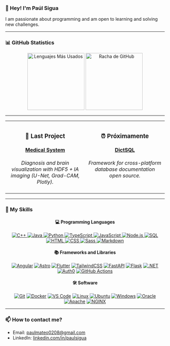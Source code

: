 <p><h3>👋 Hey! I'm Paúl Sigua</h3></p>

I am passionate about programming and am open to learning and solving new challenges.

---

<p align="center"><h3 align="left">📊 GitHub Statistics</h3></p>

<p align="center">
  <img
  height="180"
  src="https://github-readme-stats.vercel.app/api/top-langs/?username=PaulSigua&layout=compact&hide_border=true&theme=tokyonight&bg_color=00000000&langs_count=6&hide=jupyter%20notebook,tex,css,php&exclude_repo=Pacman-AI"
  alt="Lenguajes Más Usados"
  />
  <img
  height="180"
  src="https://streak-stats.demolab.com?user=PaulSigua&theme=tokyonight&date_format=j%20M%5B%20Y%5D&background=00000000"
  alt="Racha de GitHub"
  />
</p>

---

<table align="center" width="100%">
<tr align="center">
<td width="50%" valign="top" style="padding: 10px;">
<p align="center"><h3 align="center">🚀 Last Project</h3></p>
<h4 align="center"><a href="https://github.com/PaulSigua/Medical-System">Medical System</a></h4>
<p align="center">
<i>Diagnosis and brain visualization with HDF5 + IA imaging (U-Net, Grad-CAM, Plotly).</i>
</p>
</td>

<td width="50%" valign="top" style="padding: 10px;">
<p align="center"><h3 align="center">⏰ Próximamente</h3></p>
<h4 align="center"><a href="https://github.com/PaulSigua/DictSQL">DictSQL</a></h4>
<p align="center">
<i>Framework for cross-platform database documentation open source.</i>
</p>
</td>
</tr>
</table>

---

<p><h3 align="left">🧠 My Skills</h3></p>

<p><h4 align="center">💻 Programming Languages</h4></p>

<p align="center">
  <a href="https://github.com/search?q=user%3APaulSigua+language%3Acpp">
    <img alt="C++" src="https://img.shields.io/badge/C++-00599C.svg?logo=cplusplus&logoColor=white">
  </a>
  <a href="https://github.com/search?q=user%3APaulSigua+language%3Ajava">
    <img alt="Java" src="https://custom-icon-badges.demolab.com/badge/Java-007396.svg?logo=java&logoColor=white">
  </a>
  <a href="https://github.com/search?q=user%3APaulSigua+language%3Apython">
    <img alt="Python" src="https://img.shields.io/badge/Python-14354C.svg?logo=python&logoColor=white">
  </a>
  <a href="https://github.com/search?q=user%3APaulSigua+language%3Atypescript">
    <img alt="TypeScript" src="https://img.shields.io/badge/TypeScript-007ACC.svg?logo=typescript&logoColor=white">
  </a>
  <a href="https://github.com/search?q=user%3APaulSigua+language%3Ajavascript">
    <img alt="JavaScript" src="https://img.shields.io/badge/JavaScript-F7DF1E.svg?logo=javascript&logoColor=black">
  </a>
  <a href="https://github.com/search?q=user%3APaulSigua+language%3Anodejs">
    <img alt="Node.js" src="https://img.shields.io/badge/Node.js-43853D.svg?logo=node.js&logoColor=white">
  </a>
  <a href="https://github.com/search?q=user%3APaulSigua+language%3Asql">
    <img alt="SQL" src="https://custom-icon-badges.demolab.com/badge/SQL-025E8C.svg?logo=database&logoColor=white">
  </a>
  <a href="https://github.com/search?q=user%3APaulSigua+language%3Ahtml">
    <img alt="HTML" src="https://img.shields.io/badge/HTML-E34F26.svg?logo=html5&logoColor=white">
  </a>
  <a href="https://github.com/search?q=user%3APaulSigua+language%3Acss">
    <img alt="CSS" src="https://img.shields.io/badge/CSS-1572B6.svg?logo=css3&logoColor=white">
  </a>
  <a href="https://github.com/search?q=user%3APaulSigua+language%3Asass">
    <img alt="Sass" src="https://img.shields.io/badge/Sass-CC6699.svg?logo=sass&logoColor=white">
  </a>
  <a href="https://github.com/search?q=user%3APaulSigua+language%3Amarkdown">
    <img alt="Markdown" src="https://img.shields.io/badge/Markdown-000000.svg?logo=markdown&logoColor=white">
  </a>
</p>

<h4 align="center">📚 Frameworks and Libraries</h4>

<p align="center">
  <a href="#"><img alt="Angular" src="https://img.shields.io/badge/Angular-DD0031.svg?logo=angular&logoColor=white"></a>
  <a href="#"><img alt="Astro" src="https://img.shields.io/badge/Astro-FF5D01.svg?logo=astro&logoColor=white"></a>
  <a href="#"><img alt="Flutter" src="https://img.shields.io/badge/Flutter-02569B.svg?logo=flutter&logoColor=white"></a>
  <a href="#"><img alt="TailwindCSS" src="https://img.shields.io/badge/Tailwind_CSS-38B2AC.svg?logo=tailwind-css&logoColor=white"></a>
  <a href="#"><img alt="FastAPI" src="https://img.shields.io/badge/FastAPI-009688.svg?logo=fastapi&logoColor=white"></a>
  <a href="#"><img alt="Flask" src="https://img.shields.io/badge/Flask-000000.svg?logo=flask&logoColor=white"></a>
  <a href="#"><img alt=".NET" src="https://img.shields.io/badge/.NET-512BD4.svg?logo=dotnet&logoColor=white"></a>
  <a href="#"><img alt="Auth0" src="https://img.shields.io/badge/Auth0-EB5424.svg?logo=auth0&logoColor=white"></a>
  <a href="#"><img alt="GitHub Actions" src="https://img.shields.io/badge/GitHub%20Actions-2671E5.svg?logo=githubactions&logoColor=white"></a>
</p>

<h4 align="center">🛠 Software</h4>

<p align="center">
  <a href="#"><img alt="Git" src="https://img.shields.io/badge/Git-F05032.svg?logo=git&logoColor=white"></a>
  <a href="#"><img alt="Docker" src="https://img.shields.io/badge/Docker-2496ED.svg?logo=docker&logoColor=white"></a>
  <a href="#"><img alt="VS Code" src="https://img.shields.io/badge/VS%20Code-007ACC.svg?logo=visualstudiocode&logoColor=white"></a>
  <a href="#"><img alt="Linux" src="https://img.shields.io/badge/Linux-FCC624.svg?logo=linux&logoColor=black"></a>
  <a href="#"><img alt="Ubuntu" src="https://img.shields.io/badge/Ubuntu-E95420.svg?logo=ubuntu&logoColor=white"></a>
  <a href="#"><img alt="Windows" src="https://img.shields.io/badge/Windows-0078D6.svg?logo=windows&logoColor=white"></a>
  <a href="#"><img alt="Oracle" src="https://img.shields.io/badge/Oracle-F80000.svg?logo=oracle&logoColor=white"></a>
  <a href="#"><img alt="Apache" src="https://img.shields.io/badge/Apache-D22128.svg?logo=apache&logoColor=white"></a>
  <a href="#"><img alt="NGINX" src="https://img.shields.io/badge/NGINX-009639.svg?logo=nginx&logoColor=white"></a>
</p>

---

### 📫 How to contact me?

- Email: [paulmateo0208@gmail.com](mailto:paulmateo0208@gmail.com)
- LinkedIn: [linkedin.com/in/paulsigua](https://www.linkedin.com/in/paulsigua)
<!-- - 🌐 Portfolio: [tuweb.dev](https://tuweb.dev) *(opcional si tienes)* -->
